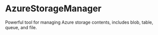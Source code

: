# AzureStorageManager
Powerful tool for managing Azure storage contents, includes blob, table, queue, and file.
